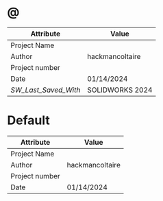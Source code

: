# @
| Attribute | Value |
| ---  | ---     |
| Project Name |  |
| Author | hackmancoltaire |
| Project number |  |
| Date | 01/14/2024 |
| _SW_Last_Saved_With_ | SOLIDWORKS 2024 |
# Default
| Attribute | Value |
| ---  | ---     |
| Project Name |  |
| Author | hackmancoltaire |
| Project number |  |
| Date | 01/14/2024 |
